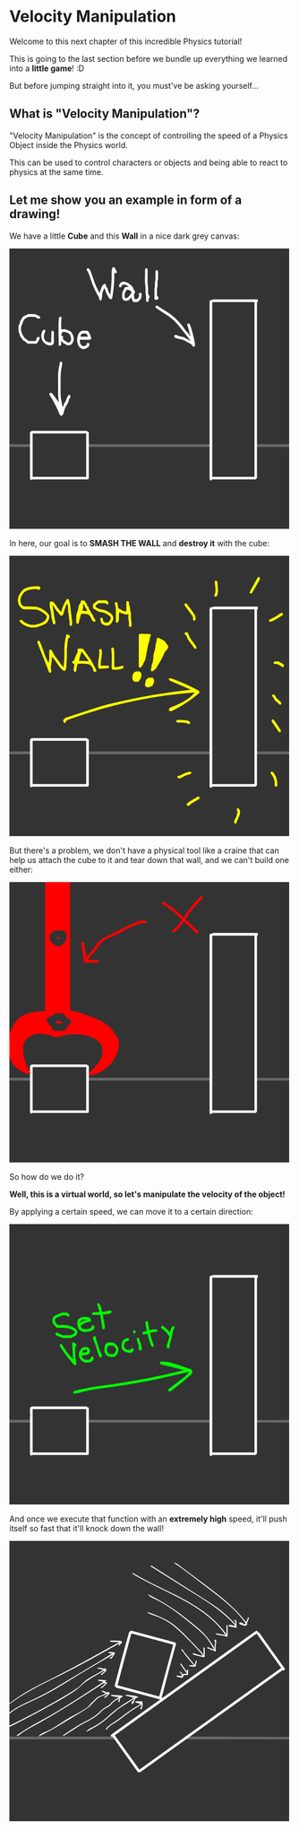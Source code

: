 # Velocity Manipulation

Welcome to this next chapter of this incredible Physics tutorial!

This is going to the last section before we bundle up everything we learned into a **little game**! :D

But before jumping straight into it, you must've be asking yourself...

## What is "Velocity Manipulation"?

"Velocity Manipulation" is the concept of controlling the speed of a Physics Object inside the Physics world.

This can be used to control characters or objects and being able to react to physics at the same time.

## Let me show you an example in form of a drawing!

We have a little **Cube** and this **Wall** in a nice dark grey canvas:

![Velocity 1](./resources/velocity-1.png)

In here, our goal is to **SMASH THE WALL** and **destroy it** with the cube:

![Velocity 2](./resources/velocity-2.png)

But there's a problem, we don't have a physical tool like a craine that can help us attach the cube to it and tear down that wall, and we can't build one either:

![Velocity 3](./resources/velocity-3.png)

So how do we do it?

**Well, this is a virtual world, so let's manipulate the velocity of the object!**

By applying a certain speed, we can move it to a certain direction:

![Velocity 4](./resources/velocity-4.png)

And once we execute that function with an **extremely high** speed, it'll push itself so fast that it'll knock down the wall!

![Velocity 5](./resources/velocity-5.png)